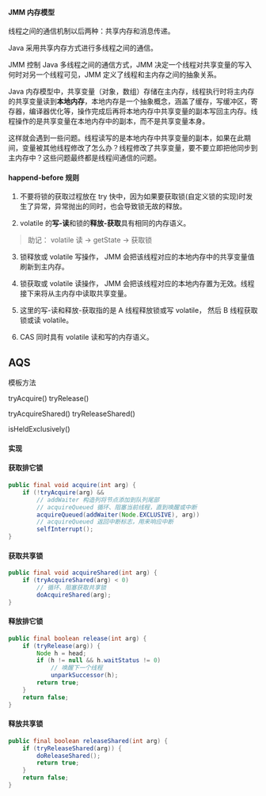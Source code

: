 #### JMM 内存模型

线程之间的通信机制以后两种：共享内存和消息传递。

Java 采用共享内存方式进行多线程之间的通信。

JMM 控制 Java 多线程之间的通信方式，JMM 决定一个线程对共享变量的写入何时对另一个线程可见，JMM 定义了线程和主内存之间的抽象关系。

Java 内存模型中，共享变量（对象，数组）存储在主内存，线程执行时将主内存的共享变量读到**本地内存**，本地内存是一个抽象概念，涵盖了缓存，写缓冲区，寄存器，编译器优化等，操作完成后再将本地内存中共享变量的副本写回主内存。线程操作的是共享变量在本地内存中的副本，而不是共享变量本身。

这样就会遇到一些问题。线程读写的是本地内存中共享变量的副本，如果在此期间，变量被其他线程修改了怎么办？线程修改了共享变量，要不要立即把他同步到主内存中？这些问题最终都是线程间通信的问题。

#### happend-before 规则




1. 不要将锁的获取过程放在 try 快中，因为如果要获取锁(自定义锁的实现)时发生了异常，异常抛出的同时，也会导致锁无故的释放。

2. volatile 的**写-读**和锁的**释放-获取**具有相同的内存语义。

> 助记： volatile 读 -> getState -> 获取锁

3. 锁释放或 volatile 写操作， JMM 会把该线程对应的本地内存中的共享变量值刷新到主内存。

4. 锁获取或 volatile 读操作， JMM 会把该线程对应的本地内存置为无效。线程接下来将从主内存中读取共享变量。

5. 这里的写-读和释放-获取指的是 A 线程释放锁或写 volatile， 然后 B 线程获取锁或读 volatile。

6. CAS 同时具有 volatile 读和写的内存语义。

## AQS

模板方法

tryAcquire()
tryRelease()

tryAcquireShared()
tryReleaseShared()

isHeldExclusively() 

#### 实现

#### 获取排它锁

```java
public final void acquire(int arg) {
    if (!tryAcquire(arg) &&
        // addWaiter 构造列将节点添加到队列尾部
        // acquireQueued 循环、阻塞当前线程，直到唤醒或中断
        acquireQueued(addWaiter(Node.EXCLUSIVE), arg))
        // acquireQueued 返回中断标志，用来响应中断
        selfInterrupt();
}
```

#### 获取共享锁

```java
public final void acquireShared(int arg) {
    if (tryAcquireShared(arg) < 0)
        // 循环、阻塞获取共享锁
        doAcquireShared(arg);
}
```

#### 释放排它锁

```java
public final boolean release(int arg) {
    if (tryRelease(arg)) {
        Node h = head;
        if (h != null && h.waitStatus != 0)
            // 唤醒下一个线程
            unparkSuccessor(h);
        return true;
    }
    return false;
}
```

#### 释放共享锁

```java
public final boolean releaseShared(int arg) {
    if (tryReleaseShared(arg)) {
        doReleaseShared();
        return true;
    }
    return false;
}
```